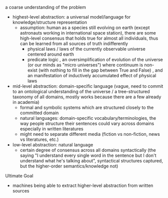 a coarse understanding of the problem

- highest-level abstraction: a universal model/language for knowledge/structure representation
  - assumption: human as a species still evolving on earth (except astronauts working in international space station), there are some high-level consensus that holds true for almost all individuals, thus can be learned from all sources of truth indifferently
    - physical laws / laws of the currently observable universe centered around earth
    - predicate logic
      , an oversimplification of evolution of the universe (or our minds as "micro universes") where continuum is non-exist (with nothing to fill in the gap between True and False)
      , and an manifestation of inductively accumulated effect of physical laws
- mid-level abstraction: domain-specific language (vague, need to commit to an ontological understanding of the universe / a tree-structured taxonomy of all domains, mostly works because there are a few already in academia)
  - formal and symbolic systems which are structured closely to the committed domain
  - natural languages: domain-specific vocabulary/terminologies, the way people structure their sentences could vary across domains especially in written literatures
  - might need to separate different media (fiction vs non-fiction, news vs literatures, etc.)
- low-level abstraction: natural language
  - certain degree of consensus across all domains syntactically (the saying "I understand every single word in the sentence but I don't understand what he's talking about", syntactical structures captured, but the higher-order semantics/knowledge not)



Ultimate Goal

- machines being able to extract higher-level abstraction from written sources

